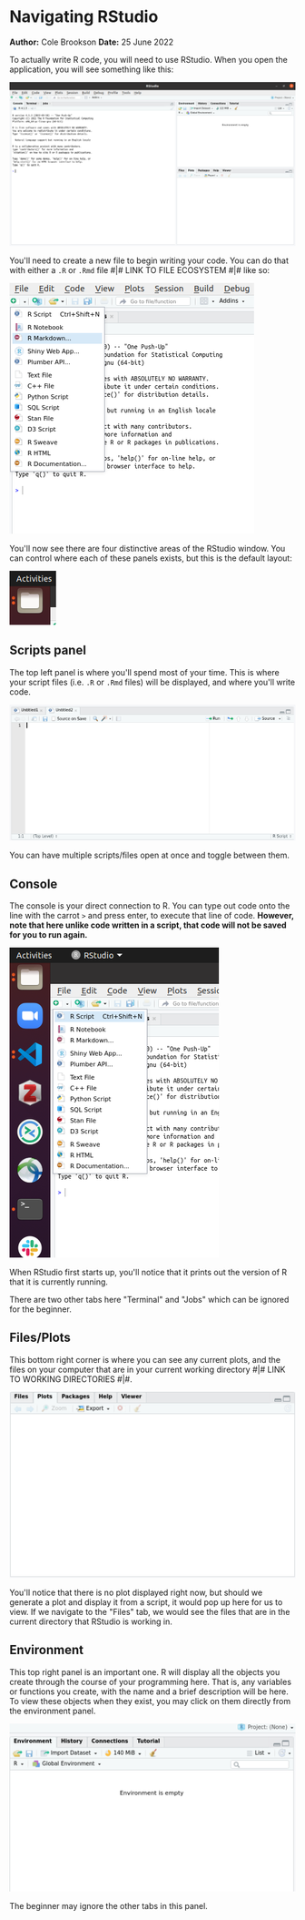 # Navigating RStudio
**Author:** Cole Brookson
**Date:** 25 June 2022

To actually write R code, you will need to use RStudio. When you open the application, you will see something like this: 

<img src="./img/rstudio.png"/>

You'll need to create a new file to begin writing your code. You can do that with either a `.R` or `.Rmd` file #|# LINK TO FILE ECOSYSTEM #|# like so:

<img src="./img/new-file.png">

You'll now see there are four distinctive areas of the RStudio window. You can control where each of these panels exists, but this is the default layout:

<img src="./img/four-panels.png">

## Scripts panel

The top left panel is where you'll spend most of your time. This is where your script files (i.e. `.R` or `.Rmd` files) will be displayed, and where you'll write code. 

<img src="./img/scripts.png">

You can have multiple scripts/files open at once and toggle between them. 

## Console

The console is your direct connection to R. You can type out code onto the line with the carrot `>` and press enter, to execute that line of code. **However, note that here unlike code written in a script, that code will not be saved for you to run again.**

<img src="./img/console.png">

When RStudio first starts up, you'll notice that it prints out the version of R that it is currently running. 

There are two other tabs here "Terminal" and "Jobs" which can be ignored for the beginner. 

## Files/Plots

This bottom right corner is where you can see any current plots, and the files on your computer that are in your current working directory #|# LINK TO WORKING DIRECTORIES #|#. 

<img src="./img/files-plots.png">

You'll notice that there is no plot displayed right now, but should we generate a plot and display it from a script, it would pop up here for us to view. If we navigate to the "Files" tab, we would see the files that are in the current directory that RStudio is working in. 

## Environment 

This top right panel is an important one. R will display all the objects you create through the course of your programming here. That is, any variables or functions you create, with the name and a brief description will be here. To view these objects when they exist, you may click on them directly from the environment panel. 

<img src="./img/env.png">

The beginner may ignore the other tabs in this panel. 